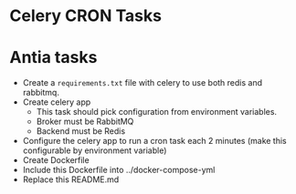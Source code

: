 # Celery CRON Tasks

# Antia tasks

* Create a `requirements.txt` file with celery to use both redis and rabbitmq.
* Create celery app
  * This task should pick configuration from environment variables.
  * Broker must be RabbitMQ
  * Backend must be Redis
* Configure the celery app to run a cron task each 2 minutes (make this configurable by environment variable)
* Create Dockerfile
* Include this Dockerfile into ../docker-compose-yml
* Replace this README.md